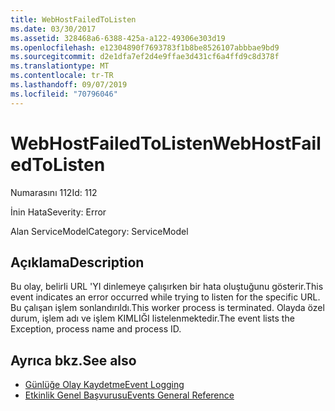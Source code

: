 ```yaml
---
title: WebHostFailedToListen
ms.date: 03/30/2017
ms.assetid: 328468a6-6388-425a-a122-49306e303d19
ms.openlocfilehash: e12304890f7693783f1b8be8526107abbbae9bd9
ms.sourcegitcommit: d2e1dfa7ef2d4e9ffae3d431cf6a4ffd9c8d378f
ms.translationtype: MT
ms.contentlocale: tr-TR
ms.lasthandoff: 09/07/2019
ms.locfileid: "70796046"
---
```

# <a name="webhostfailedtolisten"></a><span data-ttu-id="c74b7-102">WebHostFailedToListen</span><span class="sxs-lookup"><span data-stu-id="c74b7-102">WebHostFailedToListen</span></span>
<span data-ttu-id="c74b7-103">Numarasını 112</span><span class="sxs-lookup"><span data-stu-id="c74b7-103">Id: 112</span></span>  
  
 <span data-ttu-id="c74b7-104">İnin Hata</span><span class="sxs-lookup"><span data-stu-id="c74b7-104">Severity: Error</span></span>  
  
 <span data-ttu-id="c74b7-105">Alan ServiceModel</span><span class="sxs-lookup"><span data-stu-id="c74b7-105">Category: ServiceModel</span></span>  
  
## <a name="description"></a><span data-ttu-id="c74b7-106">Açıklama</span><span class="sxs-lookup"><span data-stu-id="c74b7-106">Description</span></span>  
 <span data-ttu-id="c74b7-107">Bu olay, belirli URL 'YI dinlemeye çalışırken bir hata oluştuğunu gösterir.</span><span class="sxs-lookup"><span data-stu-id="c74b7-107">This event indicates an error occurred while trying to listen for the specific URL.</span></span> <span data-ttu-id="c74b7-108">Bu çalışan işlem sonlandırıldı.</span><span class="sxs-lookup"><span data-stu-id="c74b7-108">This worker process is terminated.</span></span> <span data-ttu-id="c74b7-109">Olayda özel durum, işlem adı ve işlem KIMLIĞI listelenmektedir.</span><span class="sxs-lookup"><span data-stu-id="c74b7-109">The event lists the Exception, process name and process ID.</span></span>  
  
## <a name="see-also"></a><span data-ttu-id="c74b7-110">Ayrıca bkz.</span><span class="sxs-lookup"><span data-stu-id="c74b7-110">See also</span></span>

- [<span data-ttu-id="c74b7-111">Günlüğe Olay Kaydetme</span><span class="sxs-lookup"><span data-stu-id="c74b7-111">Event Logging</span></span>](index.md)
- [<span data-ttu-id="c74b7-112">Etkinlik Genel Başvurusu</span><span class="sxs-lookup"><span data-stu-id="c74b7-112">Events General Reference</span></span>](events-general-reference.md)
